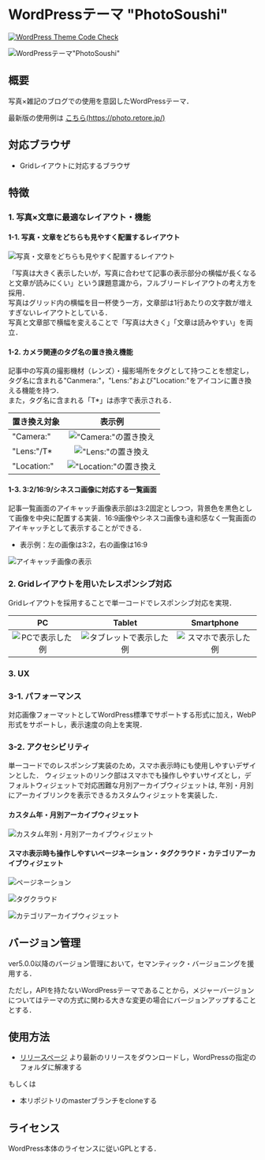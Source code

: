 # WordPressテーマ "PhotoSoushi"

[![WordPress Theme Code Check](https://github.com/retore404/PhotoSoushi/actions/workflows/workflow.yml/badge.svg)](https://github.com/retore404/PhotoSoushi/actions/workflows/workflow.yml)

![WordPressテーマ"PhotoSoushi"](https://github.com/retore404/PhotoSoushi/blob/images/single_pc.png)

## 概要

写真×雑記のブログでの使用を意図したWordPressテーマ．

最新版の使用例は [こちら(https://photo.retore.jp/)](https://photo.retore.jp/)

## 対応ブラウザ

- Gridレイアウトに対応するブラウザ

## 特徴

### 1. 写真×文章に最適なレイアウト・機能

#### 1-1. 写真・文章をどちらも見やすく配置するレイアウト

![写真・文章をどちらも見やすく配置するレイアウト](https://github.com/retore404/PhotoSoushi/blob/images/single_pc_bleed.png)

「写真は大きく表示したいが，写真に合わせて記事の表示部分の横幅が長くなると文章が読みにくい」という課題意識から，フルブリードレイアウトの考え方を採用．  
写真はグリッド内の横幅を目一杯使う一方，文章部は1行あたりの文字数が増えすぎないレイアウトとしている．  
写真と文章部で横幅を変えることで「写真は大きく」「文章は読みやすい」を両立．

#### 1-2. カメラ関連のタグ名の置き換え機能

記事中の写真の撮影機材（レンズ）・撮影場所をタグとして持つことを想定し，タグ名に含まれる"Canmera:"，"Lens:"および"Location:"をアイコンに置き換える機能を持つ．  
また，タグ名に含まれる「T*」は赤字で表示される．

| 置き換え対象 | 表示例 |
|:---|:---:|
| "Camera:" | !["Camera:"の置き換え](https://github.com/retore404/PhotoSoushi/blob/images/tag_camera.png) |
| "Lens:"/T* | !["Lens:"の置き換え](https://github.com/retore404/PhotoSoushi/blob/images/tag_lens.png) |
| "Location:" | !["Location:"の置き換え](https://github.com/retore404/PhotoSoushi/blob/images/tag_location.png) |


#### 1-3. 3:2/16:9/シネスコ画像に対応する一覧画面

記事一覧画面のアイキャッチ画像表示部は3:2固定としつつ，背景色を黒色として画像を中央に配置する実装．16:9画像やシネスコ画像も違和感なく一覧画面のアイキャッチとして表示することができる．

- 表示例：左の画像は3:2，右の画像は16:9

![アイキャッチ画像の表示](https://github.com/retore404/PhotoSoushi/blob/images/index_eyecatch.png)

### 2. Gridレイアウトを用いたレスポンシブ対応

Gridレイアウトを採用することで単一コードでレスポンシブ対応を実現．

| PC | Tablet | Smartphone |
|:---:|:---:|:---:|
| ![PCで表示した例](https://github.com/retore404/PhotoSoushi/blob/images/index_pc_responsive.png) | ![タブレットで表示した例](https://github.com/retore404/PhotoSoushi/blob/images/index_tab_responsive.png) | ![スマホで表示した例](https://github.com/retore404/PhotoSoushi/blob/images/index_sp_responsive.png) |


### 3. UX

### 3-1. パフォーマンス

対応画像フォーマットとしてWordPress標準でサポートする形式に加え，WebP形式をサポートし，表示速度の向上を実現． 

### 3-2. アクセシビリティ

単一コードでのレスポンシブ実装のため，スマホ表示時にも使用しやすいデザインとした． 
ウィジェットのリンク部はスマホでも操作しやすいサイズとし，デフォルトウィジェットで対応困難な月別アーカイブウィジェットは, 
年別・月別にアーカイブリンクを表示できるカスタムウィジェットを実装した．

#### カスタム年・月別アーカイブウィジェット

![カスタム年別・月別アーカイブウィジェット](https://github.com/retore404/PhotoSoushi/blob/images/widget_archives.png)

#### スマホ表示時も操作しやすいページネーション・タグクラウド・カテゴリアーカイブウィジェット

![ページネーション](https://github.com/retore404/PhotoSoushi/blob/images/pagination_links.png)

![タグクラウド](https://github.com/retore404/PhotoSoushi/blob/images/widget_tag_cloud.png)

![カテゴリアーカイブウィジェット](https://github.com/retore404/PhotoSoushi/blob/images/widget_categories.png)

## バージョン管理

ver5.0.0以降のバージョン管理において，セマンティック・バージョニングを援用する．

ただし，APIを持たないWordPressテーマであることから，メジャーバージョンについてはテーマの方式に関わる大きな変更の場合にバージョンアップすることとする．

## 使用方法

- [リリースページ](https://github.com/retore404/PhotoSoushi/releases) より最新のリリースをダウンロードし，WordPressの指定のフォルダに解凍する

もしくは

- 本リポジトリのmasterブランチをcloneする

## ライセンス

WordPress本体のライセンスに従いGPLとする．